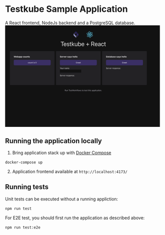 # Testkube Sample Application

A React frontend, NodeJs backend and a PostgreSQL database.
![Testkube Sample Application](./docs/images/app.png)

## Running the application locally

1. Bring application stack up with [Docker Compose](https://docs.docker.com/compose/)
```
docker-compose up
```
2. Application frontend available at `http://localhost:4173/`

## Running tests

Unit tests can be executed without a running appliction:

```
npm run test
```

For E2E test, you should first run the application as described above:

```
npm run test:e2e
```
